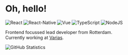 # Oh, hello!

![React](https://img.shields.io/badge/React-100%25-54D2F9)
![React-Native](https://img.shields.io/badge/ReactNative-100%25-54D2F9)
![Vue](https://img.shields.io/badge/Vue-100%25-472A75)
![TypeScript](https://img.shields.io/badge/TypeScript-100%25-255EB2)
![NodeJS](https://img.shields.io/badge/NodeJS-50%25-0E5D03)

Frontend focussed lead developer from Rotterdam.  
Currently working at [Varias](https://www.varias.io).

![GitHub Statistics](https://github-readme-stats.vercel.app/api?username=fumixia&show_icons=true&hide_border=true)
